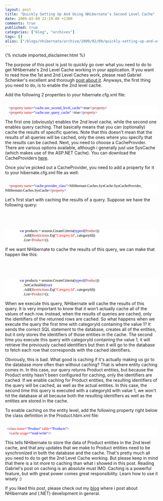 ```yaml
---
layout: post
title: "Quickly Setting Up And Using NHibernate's Second Level Cache"
date: 2009-02-09 22:19:00 +1300
comments: true
published: true
categories: ["blog", "archives"]
tags: []
alias: ["/blogs/nhibernate/archive/2009/02/09/quickly-setting-up-and-using-nhibernate-s-second-level-cache.aspx"]
---
```

<!-- more -->
{% include imported_disclaimer.html %}
<p>The purpose of this post is just to quickly go over what you need to do to get NHibernate's 2nd Level Cache working in your application.  If you want to read how the 1st and 2nd Level Caches work, please read Gabriel Schenker's excellent and thorough <a href="http://blogs.hibernatingrhinos.com/nhibernate/archive/2008/11/09/first-and-second-level-caching-in-nhibernate.aspx">post about it</a>.
Anyways, the first thing you need to do, is to enable the 2nd level cache.  </p>
<p>Add the following 2 properties to your hibernate.cfg.xml file:
<code>
<style type="text/css"><!--
.cf { font-family: Consolas; font-size: 9pt; color: black; background: white; }
.cl { margin: 0px; }
.cb1 { color: blue; }
.cb2 { color: #a31515; }
.cb3 { color: red; }
--></style>
</code></p>
<div class="cf">
<p class="cl"><span class="cb1">&nbsp; &nbsp; &lt;</span><span class="cb2">property</span><span class="cb1"> </span><span class="cb3">name</span><span class="cb1">=</span>"<span class="cb1">cache.use_second_level_cache</span>"<span class="cb1">&gt;</span>true<span class="cb1">&lt;/</span><span class="cb2">property</span><span class="cb1">&gt;</span></p>
<p class="cl"><span class="cb1">&nbsp; &nbsp; &lt;</span><span class="cb2">property</span><span class="cb1"> </span><span class="cb3">name</span><span class="cb1">=</span>"<span class="cb1">cache.use_query_cache</span>"<span class="cb1"> &gt;</span>true<span class="cb1">&lt;/</span><span class="cb2">property</span><span class="cb1">&gt;</span></p>
</div>
<p>

The first one (obviously) enables the 2nd level cache, while the second one enables query caching. That basically means that you can (optionally) cache the results of specific queries.  Note that this doesn't mean that the results of all queries will be cached, only the ones where you specify that the results can be cached.
Next, you need to choose a CacheProvider.  There are various options available, although i generally just use SysCache (which makes use of the ASP.NET Cache).  You can download the CacheProviders <a href="http://sourceforge.net/project/showfiles.php?group_id=216446&amp;package_id=286204">here</a>.
</p>
<p>Once you've picked out a CacheProvider, you need to add a property for it to your hibernate.cfg.xml file as well:
<code>
<style type="text/css"><!--
.cf { font-family: Consolas; font-size: 9pt; color: black; background: white; }
.cl { margin: 0px; }
.cb1 { color: blue; }
.cb2 { color: #a31515; }
.cb3 { color: red; }
--></style>
</code></p>
<div class="cf">
<p class="cl"><span class="cb1">&nbsp; &nbsp; &lt;</span><span class="cb2">property</span><span class="cb1"> </span><span class="cb3">name</span><span class="cb1">=</span>"<span class="cb1">cache.provider_class</span>"<span class="cb1">&gt;</span>NHibernate.Caches.SysCache.SysCacheProvider, NHibernate.Caches.SysCache<span class="cb1">&lt;/</span><span class="cb2">property</span><span class="cb1">&gt;</span></p>
</div>
<p>

Let's first start with caching the results of a query.  Suppose we have the following query:
<code>
<style type="text/css"><!--
.cf { font-family: Consolas; font-size: 9pt; color: black; background: white; }
.cl { margin: 0px; }
.cb1 { color: blue; }
.cb2 { color: #2b91af; }
.cb3 { color: #a31515; }
--></style>
</code></p>
<div class="cf">
<p class="cl">&nbsp;&nbsp;&nbsp; &nbsp;&nbsp;&nbsp; &nbsp;&nbsp;&nbsp; &nbsp;&nbsp;&nbsp; <span class="cb1">var</span> products = session.CreateCriteria(<span class="cb1">typeof</span>(<span class="cb2">Product</span>))</p>
<p class="cl">&nbsp;&nbsp;&nbsp; &nbsp;&nbsp;&nbsp; &nbsp;&nbsp;&nbsp; &nbsp;&nbsp;&nbsp; &nbsp;&nbsp;&nbsp; .Add(<span class="cb2">Restrictions</span>.Eq(<span class="cb3">"Category.Id"</span>, categoryId))</p>
<p class="cl">&nbsp;&nbsp;&nbsp; &nbsp;&nbsp;&nbsp; &nbsp;&nbsp;&nbsp; &nbsp;&nbsp;&nbsp; &nbsp;&nbsp;&nbsp; .List&lt;<span class="cb2">Product</span>&gt;();</p>
</div>
<p>

If we want NHibernate to cache the results of this query, we can make that happen like this:
<code>
<style type="text/css"><!--
.cf { font-family: Consolas; font-size: 9pt; color: black; background: white; }
.cl { margin: 0px; }
.cb1 { color: blue; }
.cb2 { color: #2b91af; }
.cb3 { color: #a31515; }
--></style>
</code></p>
<div class="cf">
<p class="cl">&nbsp;&nbsp;&nbsp; &nbsp;&nbsp;&nbsp; &nbsp;&nbsp;&nbsp; &nbsp;&nbsp;&nbsp; <span class="cb1">var</span> products = session.CreateCriteria(<span class="cb1">typeof</span>(<span class="cb2">Product</span>))</p>
<p class="cl">&nbsp;&nbsp;&nbsp; &nbsp;&nbsp;&nbsp; &nbsp;&nbsp;&nbsp; &nbsp;&nbsp;&nbsp; &nbsp;&nbsp;&nbsp; .SetCacheable(<span class="cb1">true</span>)</p>
<p class="cl">&nbsp;&nbsp;&nbsp; &nbsp;&nbsp;&nbsp; &nbsp;&nbsp;&nbsp; &nbsp;&nbsp;&nbsp; &nbsp;&nbsp;&nbsp; .Add(<span class="cb2">Restrictions</span>.Eq(<span class="cb3">"Category.Id"</span>, categoryId))</p>
<p class="cl">&nbsp;&nbsp;&nbsp; &nbsp;&nbsp;&nbsp; &nbsp;&nbsp;&nbsp; &nbsp;&nbsp;&nbsp; &nbsp;&nbsp;&nbsp; .List&lt;<span class="cb2">Product</span>&gt;();</p>
</div>
<p>

When we execute this query, NHibernate will cache the results of this query.  It is very important to know that it won't actually cache all of the values of each row.  Instead, when the results of queries are cached, only the identifiers of the returned rows are cached.
So what happens when we execute the query the first time with categoryId containing the value 1? It sends the correct SQL statement to the database, creates all of the entities, but it only stores the identifiers of those entities in the cache.  The second time you execute this query with categoryId containing the value 1, it will retrieve the previously cached identifiers but then it will go to the database to fetch each row that corresponds with the cached identifiers.
</p>
<p>Obviously, this is bad.  What good is caching if it's actually making us go to the database more often than without caching?  That is where entity caching comes in.  In this case, our query returns Product entities, but because the Product entity hasn't been configured for caching, only the identifiers are cached.  If we enable caching for Product entities, the resulting identifiers of the query will be cached, as well as the actual entities.  In this case, the second time this query is executed with a categoryId with value 1, we won't hit the database at all because both the resulting identifiers as well as the entities are stored in the cache.  
</p>
<p>To enable caching on the entity level, add the following property right below the class definition in the Product.hbm.xml file:
<code>
<style type="text/css"><!--
.cf { font-family: Consolas; font-size: 9pt; color: black; background: white; }
.cl { margin: 0px; }
.cb1 { color: blue; }
.cb2 { color: #a31515; }
.cb3 { color: red; }
--></style>
</code></p>
<div class="cf">
<p class="cl"><span class="cb1">&nbsp; &lt;</span><span class="cb2">class</span><span class="cb1"> </span><span class="cb3">name</span><span class="cb1">=</span>"<span class="cb1">Product</span>"<span class="cb1"> </span><span class="cb3">table</span><span class="cb1">=</span>"<span class="cb1">Products</span>"<span class="cb1">&gt;</span></p>
<p class="cl"><span class="cb1">&nbsp; &nbsp; &lt;</span><span class="cb2">cache</span><span class="cb1"> </span><span class="cb3">usage</span><span class="cb1">=</span>"<span class="cb1">read-write</span>"<span class="cb1">/&gt;</span></p>
</div>
<p>

This tells NHibernate to store the data of Product entities in the 2nd level cache, and that any updates that we make to Product entities need to be synchronized in both the database and the cache.
That's pretty much all you need to do to get the 2nd Level Cache working.  But please keep in mind that there is a lot more to caching than what i showed in this post.  Reading Gabriel's post on caching is an absolute must IMO.  Caching is a powerful feature, but with great power comes great responsibility. Learn how to use it wisely :)</p>
<p>If you liked this post, please check out my <a target="_blank" href="http://davybrion.com/">blog</a> where i post about NHibernate and (.NET) development in general.</p>
<p>&nbsp;</p>
